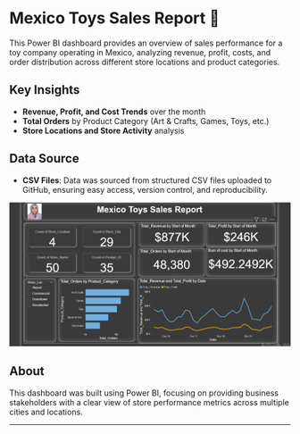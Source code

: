 # Mexico Toys Sales Report 🎯

This Power BI dashboard provides an overview of sales performance for a toy company operating in Mexico, analyzing revenue, profit, costs, and order distribution across different store locations and product categories.

## Key Insights
- **Revenue, Profit, and Cost Trends** over the month
- **Total Orders** by Product Category (Art & Crafts, Games, Toys, etc.)
- **Store Locations and Store Activity** analysis

## Data Source
- **CSV Files**: Data was sourced from structured CSV files uploaded to GitHub, ensuring easy access, version control, and reproducibility.

![Mexico Toys Sales Report](Maven%20Toyes.png)

## About
This dashboard was built using Power BI, focusing on providing business stakeholders with a clear view of store performance metrics across multiple cities and locations.

---
